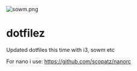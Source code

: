 ![sowm.png](https://s5.gifyu.com/images/sowm.png)
# dotfilez
Updated dotfiles this time with i3, sowm etc



For nano i use: https://github.com/scopatz/nanorc
